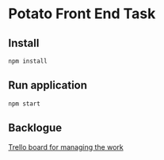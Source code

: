 # Potato Front End Task


## Install
`npm install`

## Run application
`npm start`

## Backlogue

[Trello board for managing the work](https://trello.com/b/Q1PtidFs/potato-front-end-task)